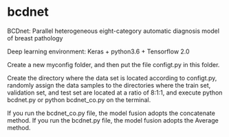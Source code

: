 # bcdnet
BCDnet: Parallel heterogeneous eight-category automatic diagnosis model of breast pathology

Deep learning environment: Keras + python3.6 + Tensorflow 2.0


Create a new myconfig folder, and then put the file configt.py in this folder.

Create the directory where the data set is located according to configt.py, randomly assign the data samples to the directories where the train set, validation set, and test set are located at a ratio of 8:1:1, and execute python bcdnet.py or python bcdnet_co.py on the terminal.

If you run the bcdnet_co.py file, the model fusion adopts the concatenate method. If you run the bcdnet.py file, the model fusion adopts the Average method.
